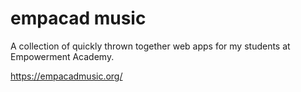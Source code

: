 # empacad music

A collection of quickly thrown together web apps for my students at Empowerment
Academy.

https://empacadmusic.org/
